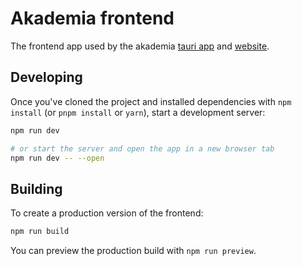 # Akademia frontend
The frontend app used by the akademia [tauri app](https://github.com/Akademiaapp/companion) and [website](https://github.com/Akademiaapp/website).

## Developing

Once you've cloned the project and installed dependencies with `npm install` (or `pnpm install` or `yarn`), start a development server:

```bash
npm run dev

# or start the server and open the app in a new browser tab
npm run dev -- --open
```

## Building

To create a production version of the frontend:

```bash
npm run build
```

You can preview the production build with `npm run preview`.
